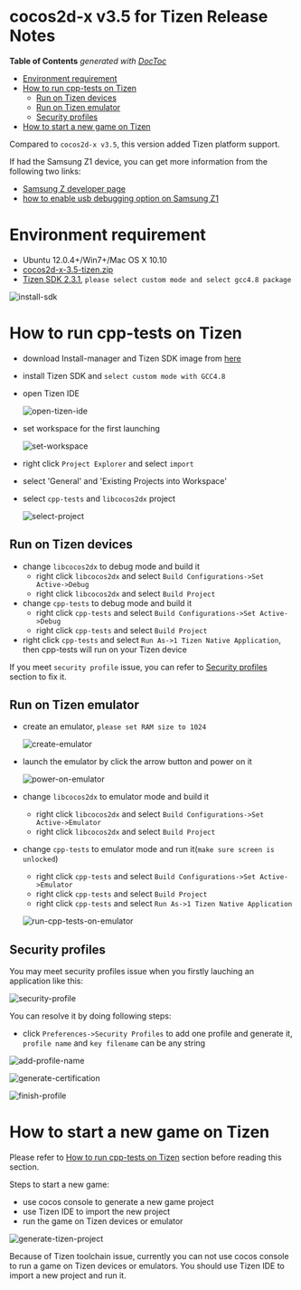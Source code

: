 # cocos2d-x v3.5 for Tizen Release Notes #

**Table of Contents**  *generated with [DocToc](http://doctoc.herokuapp.com/)*

- [Environment requirement](#environment-requirement)
- [How to run cpp-tests on Tizen](#how-to-run-cpp-tests-on-tizen)
	- [Run on Tizen devices](#run-on-tizen-devices)
	- [Run on Tizen emulator](#run-on-tizen-emulator)
	- [Security profiles](#security-profiles)
- [How to start a new game on Tizen](#how-to-start-a-new-game-on-tizen)

Compared to `cocos2d-x v3.5`, this version added Tizen platform support.

If had the Samsung Z1 device, you can get more information from the following two links:

* [Samsung Z developer page](http://developer.samsung.com/samsung-z)
* [how to enable usb debugging option on Samsung Z1](https://developer.tizen.org/ko/forums/general-support/how-enable-usb-debugging-option-on-my-tizen-mobile-samsung-z1)


# Environment requirement

* Ubuntu 12.0.4+/Win7+/Mac OS X 10.10
* [cocos2d-x-3.5-tizen.zip](http://cdn.cocos2d-x.org/cocos2d-x-3.5-tizen.zip)
* [Tizen SDK 2.3.1](https://developer.tizen.org/development/tools/download?langredirect=1#2.3.1), `please select custom mode and select gcc4.8 package`

![install-sdk](https://raw.githubusercontent.com/minggo/Pictures/master/tizen/tizen-install-sdk.png)

# How to run cpp-tests on Tizen

* download Install-manager and Tizen SDK image from [here](https://developer.tizen.org/development/tools/download?langredirect=1#2.3.1)
* install Tizen SDK and `select custom mode with GCC4.8`
* open Tizen IDE

  ![open-tizen-ide](https://raw.githubusercontent.com/minggo/Pictures/master/tizen/open-tizen-ide.png)
  
* set workspace for the first launching

  ![set-workspace](https://raw.githubusercontent.com/minggo/Pictures/master/tizen/tizen-set-workspace.png)
  
* right click `Project Explorer` and select `import`
* select 'General' and 'Existing Projects into Workspace'
* select `cpp-tests` and `libcocos2dx` project

  ![select-project](https://raw.githubusercontent.com/minggo/Pictures/master/tizen/tizen-select-cpp-tests.png)
  
## Run on Tizen devices

* change `libcocos2dx` to debug mode and build it
  * right click `libcocos2dx` and select `Build Configurations->Set Active->Debug`
  * right click `libcocos2dx` and select `Build Project`
* change `cpp-tests` to debug mode and build it
  * right click `cpp-tests` and select `Build Configurations->Set Active->Debug`
  * right click `cpp-tests` and select `Build Project`
* right click `cpp-tests` and select `Run As->1 Tizen Native Application`, then cpp-tests will run on your Tizen device

If you meet `security profile` issue, you can refer to [Security profiles](#security-profiles) section to fix it.

## Run on Tizen emulator

* create an emulator, `please set RAM size to 1024`

  ![create-emulator](https://raw.githubusercontent.com/minggo/Pictures/master/tizen/tizen-generate-tizen-simulator.png)

* launch the emulator by click the arrow button and power on it

  ![power-on-emulator](https://raw.githubusercontent.com/minggo/Pictures/master/tizen/tizen-power-on-simulator.png)

* change `libcocos2dx` to emulator mode and build it
  * right click `libcocos2dx` and select `Build Configurations->Set Active->Emulator`
  * right click `libcocos2dx` and select `Build Project`
* change `cpp-tests` to emulator mode and run it(`make sure screen is unlocked`)
  * right click `cpp-tests` and select `Build Configurations->Set Active->Emulator`
  * right click `cpp-tests` and select `Build Project`
  * right click `cpp-tests` and select `Run As->1 Tizen Native Application`
  
  ![run-cpp-tests-on-emulator](https://raw.githubusercontent.com/minggo/Pictures/master/tizen/tizen-run-cpp-tests.png)
  
## Security profiles

You may meet security profiles issue when you firstly lauching an application like this:

![security-profile](https://raw.githubusercontent.com/minggo/Pictures/master/tizen/tizen-security-profile.png)

You can resolve it by doing following steps:

* click `Preferences->Security Profiles` to add one profile and generate it, `profile name` and `key filename` can be any string

![add-profile-name](https://raw.githubusercontent.com/minggo/Pictures/master/tizen/tizen-add-profile-name.png)

![generate-certification](https://raw.githubusercontent.com/minggo/Pictures/master/tizen/tizen-generate-certification.png)

![finish-profile](https://raw.githubusercontent.com/minggo/Pictures/master/tizen/tizen-security-profile-finish.png)

# How to start a new game on Tizen

Please refer to [How to run cpp-tests on Tizen](#how-to-run-cpp-tests-on-tizen) section before reading this section.

Steps to start a new game:

* use cocos console to generate a new game project
* use Tizen IDE to import the new project
* run the game on Tizen devices or emulator

![generate-tizen-project](https://raw.githubusercontent.com/minggo/Pictures/master/tizen/tizen-generate-project.png)

Because of Tizen toolchain issue, currently you can not use cocos console to run a game on Tizen devices or emulators. You should use Tizen IDE to import a new project and run it.
